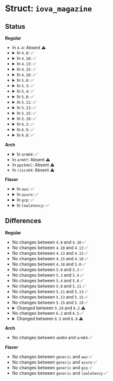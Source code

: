 # Struct: <code>iova_magazine</code>

## Status
<b>Regular</b>
<ul>
<li>
In <code>4.4</code>: Absent ⚠️
</li>
<li>
<details>
<summary>In <code>4.8</code>: ✅</summary>

```c
struct iova_magazine {
    long unsigned int size;
    long unsigned int pfns[128];
};
```
</details>
</li>
<li>
<details>
<summary>In <code>4.10</code>: ✅</summary>

```c
struct iova_magazine {
    long unsigned int size;
    long unsigned int pfns[128];
};
```
</details>
</li>
<li>
<details>
<summary>In <code>4.13</code>: ✅</summary>

```c
struct iova_magazine {
    long unsigned int size;
    long unsigned int pfns[128];
};
```
</details>
</li>
<li>
<details>
<summary>In <code>4.15</code>: ✅</summary>

```c
struct iova_magazine {
    long unsigned int size;
    long unsigned int pfns[128];
};
```
</details>
</li>
<li>
<details>
<summary>In <code>4.18</code>: ✅</summary>

```c
struct iova_magazine {
    long unsigned int size;
    long unsigned int pfns[128];
};
```
</details>
</li>
<li>
<details>
<summary>In <code>5.0</code>: ✅</summary>

```c
struct iova_magazine {
    long unsigned int size;
    long unsigned int pfns[128];
};
```
</details>
</li>
<li>
<details>
<summary>In <code>5.3</code>: ✅</summary>

```c
struct iova_magazine {
    long unsigned int size;
    long unsigned int pfns[128];
};
```
</details>
</li>
<li>
<details>
<summary>In <code>5.4</code>: ✅</summary>

```c
struct iova_magazine {
    long unsigned int size;
    long unsigned int pfns[128];
};
```
</details>
</li>
<li>
<details>
<summary>In <code>5.8</code>: ✅</summary>

```c
struct iova_magazine {
    long unsigned int size;
    long unsigned int pfns[128];
};
```
</details>
</li>
<li>
<details>
<summary>In <code>5.11</code>: ✅</summary>

```c
struct iova_magazine {
    long unsigned int size;
    long unsigned int pfns[128];
};
```
</details>
</li>
<li>
<details>
<summary>In <code>5.13</code>: ✅</summary>

```c
struct iova_magazine {
    long unsigned int size;
    long unsigned int pfns[128];
};
```
</details>
</li>
<li>
<details>
<summary>In <code>5.15</code>: ✅</summary>

```c
struct iova_magazine {
    long unsigned int size;
    long unsigned int pfns[128];
};
```
</details>
</li>
<li>
<details>
<summary>In <code>5.19</code>: ✅</summary>

```c
struct iova_magazine {
    long unsigned int size;
    long unsigned int pfns[128];
};
```
</details>
</li>
<li>
<details>
<summary>In <code>6.2</code>: ✅</summary>

```c
struct iova_magazine {
    long unsigned int size;
    long unsigned int pfns[127];
};
```
</details>
</li>
<li>
<details>
<summary>In <code>6.5</code>: ✅</summary>

```c
struct iova_magazine {
    long unsigned int size;
    long unsigned int pfns[127];
};
```
</details>
</li>
<li>
<details>
<summary>In <code>6.8</code>: ✅</summary>

```c
struct iova_magazine {
    long unsigned int size;
    struct iova_magazine *next;
    long unsigned int pfns[127];
};
```
</details>
</li>
</ul>
<b>Arch</b>
<ul>
<li>
<details>
<summary>In <code>arm64</code>: ✅</summary>

```c
struct iova_magazine {
    long unsigned int size;
    long unsigned int pfns[128];
};
```
</details>
</li>
<li>
In <code>armhf</code>: Absent ⚠️
</li>
<li>
In <code>ppc64el</code>: Absent ⚠️
</li>
<li>
In <code>riscv64</code>: Absent ⚠️
</li>
</ul>
<b>Flavor</b>
<ul>
<li>
<details>
<summary>In <code>aws</code>: ✅</summary>

```c
struct iova_magazine {
    long unsigned int size;
    long unsigned int pfns[128];
};
```
</details>
</li>
<li>
<details>
<summary>In <code>azure</code>: ✅</summary>

```c
struct iova_magazine {
    long unsigned int size;
    long unsigned int pfns[128];
};
```
</details>
</li>
<li>
<details>
<summary>In <code>gcp</code>: ✅</summary>

```c
struct iova_magazine {
    long unsigned int size;
    long unsigned int pfns[128];
};
```
</details>
</li>
<li>
<details>
<summary>In <code>lowlatency</code>: ✅</summary>

```c
struct iova_magazine {
    long unsigned int size;
    long unsigned int pfns[128];
};
```
</details>
</li>
</ul>

## Differences
<b>Regular</b>
<ul>
<li>
No changes between <code>4.8</code> and <code>4.10</code> ✅
</li>
<li>
No changes between <code>4.10</code> and <code>4.13</code> ✅
</li>
<li>
No changes between <code>4.13</code> and <code>4.15</code> ✅
</li>
<li>
No changes between <code>4.15</code> and <code>4.18</code> ✅
</li>
<li>
No changes between <code>4.18</code> and <code>5.0</code> ✅
</li>
<li>
No changes between <code>5.0</code> and <code>5.3</code> ✅
</li>
<li>
No changes between <code>5.3</code> and <code>5.4</code> ✅
</li>
<li>
No changes between <code>5.4</code> and <code>5.8</code> ✅
</li>
<li>
No changes between <code>5.8</code> and <code>5.11</code> ✅
</li>
<li>
No changes between <code>5.11</code> and <code>5.13</code> ✅
</li>
<li>
No changes between <code>5.13</code> and <code>5.15</code> ✅
</li>
<li>
No changes between <code>5.15</code> and <code>5.19</code> ✅
</li>
<li>
<details>
<summary>Changed between <code>5.19</code> and <code>6.2</code> ⚠️</summary>
<ul>
<li>
<b>Field type changed. </b>
<code>long unsigned int pfns[128]</code> ➡️ <code>long unsigned int pfns[127]</code>
</li>
</ul>
</details>
</li>
<li>
No changes between <code>6.2</code> and <code>6.5</code> ✅
</li>
<li>
<details>
<summary>Changed between <code>6.5</code> and <code>6.8</code> ⚠️</summary>
<ul>
<li>
<b>Field added. </b>
<code>struct iova_magazine *next</code>
</li>
</ul>
</details>
</li>
</ul>
<b>Arch</b>
<ul>
<li>
No changes between <code>amd64</code> and <code>arm64</code> ✅
</li>
</ul>
<b>Flavor</b>
<ul>
<li>
No changes between <code>generic</code> and <code>aws</code> ✅
</li>
<li>
No changes between <code>generic</code> and <code>azure</code> ✅
</li>
<li>
No changes between <code>generic</code> and <code>gcp</code> ✅
</li>
<li>
No changes between <code>generic</code> and <code>lowlatency</code> ✅
</li>
</ul>
